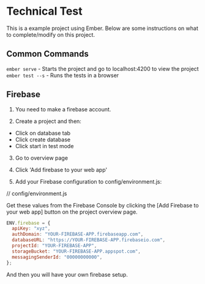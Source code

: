 # Technical Test

This is a example project using Ember. Below are some instructions on what to complete/modify on this project.

## Common Commands

`ember serve` - Starts the project and go to localhost:4200 to view the project
`ember test --s` - Runs the tests in a browser

## Firebase

1. You need to make a firebase account.

2. Create a project and then:

- Click on database tab
- Click create database
- Click start in test mode

3. Go to overview page

4. Click 'Add firebase to your web app'

5. Add your Firebase configuration to config/environment.js:

// config/environment.js

Get these values from the Firebase Console by clicking the [Add Firebase to your web app] button on the project overview page.

```javascript
ENV.firebase = {
  apiKey: "xyz",
  authDomain: "YOUR-FIREBASE-APP.firebaseapp.com",
  databaseURL: "https://YOUR-FIREBASE-APP.firebaseio.com",
  projectId: "YOUR-FIREBASE-APP",
  storageBucket: "YOUR-FIREBASE-APP.appspot.com",
  messagingSenderId: "00000000000",
};
```

And then you will have your own firebase setup.
